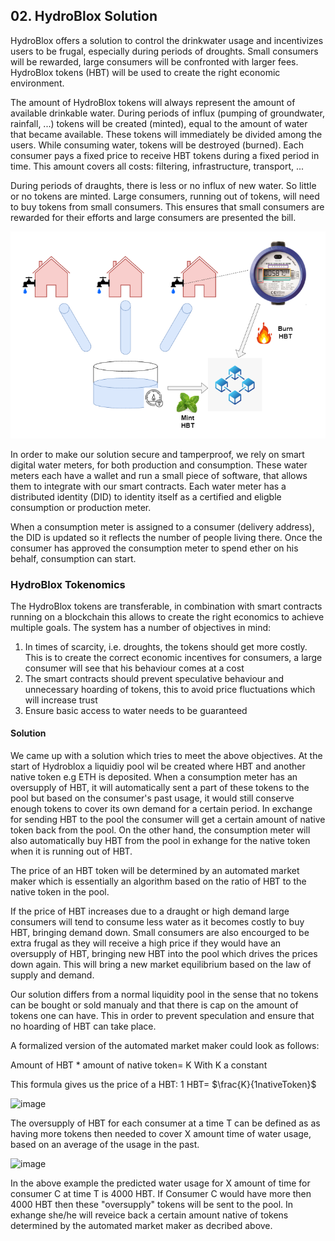 ## 02. HydroBlox Solution

HydroBlox offers a solution to control the drinkwater usage and incentivizes users to be frugal, especially during periods of droughts.
Small consumers will be rewarded, large consumers will be confronted with larger fees.
HydroBlox tokens (HBT) will be used to create the right economic environment.

The amount of HydroBlox tokens will always represent the amount of available drinkable water.
During periods of influx (pumping of groundwater, rainfall, ...) tokens will be created (minted), equal to the amount of water that became available.
These tokens will immediately be divided among the users.
While consuming water, tokens will be destroyed (burned).
Each consumer pays a fixed price to receive HBT tokens during a fixed period in time.
This amount covers all costs: filtering, infrastructure, transport, ...

During periods of draughts, there is less or no influx of new water. So little or no tokens are minted.
Large consumers, running out of tokens, will need to buy tokens from small consumers.
This ensures that small consumers are rewarded for their efforts and large consumers are presented the bill.

![HydroBlox mechanism](images/hydroblox_mechanism.png)

In order to make our solution secure and tamperproof, we rely on smart digital water meters, for both production and consumption.
These water meters each have a wallet and run a small piece of software, that allows them to integrate with our smart contracts.
Each water meter has a distributed identity (DID) to identity itself as a certified and eligble consumption or production meter.

When a consumption meter is assigned to a consumer (delivery address), the DID is updated so it reflects the number of people living there.
Once the consumer has approved the consumption meter to spend ether on his behalf, consumption can start.

### HydroBlox Tokenomics

The HydroBlox tokens are transferable, in combination with smart contracts running on a blockchain this allows to create the right economics to achieve multiple goals. The system has a number of objectives in mind:
1. In times of scarcity, i.e. droughts, the tokens should get more costly. This is to create the correct economic incentives for consumers, a large consumer will see that his behaviour comes at a cost
2. The smart contracts should prevent speculative behaviour and unnecessary hoarding of tokens, this to avoid price fluctuations which will increase trust
3. Ensure basic access to water needs to be guaranteed

#### Solution

We came up with a solution which tries to meet the above objectives. At the start of Hydroblox a liquidiy pool wil be created where HBT and another native token e.g ETH is deposited. When a consumption meter has an oversupply of HBT, it will automatically sent a part of these tokens to the pool but based on the consumer's past usage, it would still conserve enough tokens to cover its own demand for a certain period. In exchange for sending HBT to the pool the consumer will get a certain amount of native token back from the pool. On the other hand, the consumption meter will also automatically buy HBT from the pool in exhange for the native token when it is running out of HBT.

The price of an HBT token will be determined by an automated market maker which is essentially an algorithm based on the ratio of HBT to the native token in the pool.

If the price of HBT increases due to a draught or high demand large consumers will tend to consume less water as it becomes costly to buy HBT, bringing demand down. Small consumers are also encourged to be extra frugal as they will receive a high price if they would have an oversupply of HBT, bringing new HBT into the pool which drives the prices down again. This will bring a new market equilibrium based on the law of supply and demand.
 
Our solution differs from a normal liquidity pool in the sense that no tokens can be bought or sold manualy and that there is cap on the amount of tokens one can have.
This in order to prevent speculation and ensure that no hoarding of HBT can take place.

A formalized version of the automated market maker could look as follows:

Amount of HBT * amount of native token= K   With K a constant

This formula gives us the price of a HBT:   1 HBT= $\frac{K}{1nativeToken}$



![image](https://user-images.githubusercontent.com/25088136/174149927-fb7f8064-5611-4f0a-9ff8-45a9acb50dd5.png)

 
The oversupply of HBT for each consumer at a time T can be defined as as having more tokens then needed to cover X amount time of water usage, based on an average of the usage in the past.

![image](https://user-images.githubusercontent.com/25088136/174144348-91493f54-bb6a-4a33-aca3-95a4ddb3bc97.png)



In the above example the predicted water usage for X amount of time for consumer C at time T is 4000 HBT. If Consumer C would have more then 4000 HBT then these "oversupply" tokens will be sent to the pool. In exhange she/he will reveice back a certain amount native of tokens determined by the automated market maker as decribed above.
